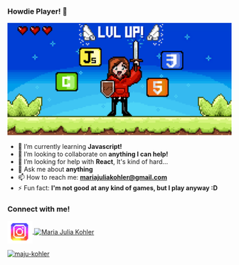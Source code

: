 ### Howdie Player! 👋
<img src="readme.png">

- 🌱 I’m currently learning **Javascript!**
- 👯 I’m looking to collaborate on **anything I can help!**
- 🤔 I’m looking for help with **React**, It's kind of hard...
- 💬 Ask me about **anything**
- 📫 How to reach me: **mariajuliakohler@gmail.com**
- ⚡ Fun fact: **I'm not good at any kind of games, but I play anyway :D**

<p align= "left">
  <h3 align = "left"> Connect with me! </h3>
  <a href= "https://www.instagram.com/maju.kohler/?hl=pt-br" target="blank"> <img align="center" src="Instagram.png" alt="maju.kohler" height="50" width:"50">
  <a href= "https://www.linkedin.com/in/maria-júlia-köhler-b566171aa/" target="blank"> <img align ="center" src="Linkedin.png" alt="Maria Julia Kohler"height="40" width:"40">
    <br>
    <p> <img align= "center" src="https://github-readme-stats.vercel.app/api?username=Maju-kohler&show_icons=true&theme=radical" alt ="maju-kohler" ></p>
